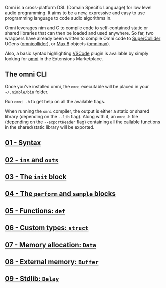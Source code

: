 Omni is a cross-platform DSL (Domain Specific Language) for low level audio programming. 
It aims to be a new, expressive and easy to use programming language to code audio algorithms in.

Omni leverages nim and C to  compile code to self-contained static or shared libraries that can then be loaded and used anywhere. So far, two wrappers have already been written to compile Omni code to [SuperCollider](https://supercollider.github.io/) UGens ([omnicollider](https://github.com/vitreo12/omnicollider)), or [Max 8](https://cycling74.com/) objects ([omnimax](https://github.com/vitreo12/omnimax)).

Also, a basic syntax highlighting [VSCode](https://code.visualstudio.com/) plugin is available by simply looking for [omni](https://github.com/vitreo12/vscode-omni) in the Extensions Marketplace.

## The omni CLI 

Once you've installed omni, the `omni` executable will be placed in your `~/.nimble/bin` folder.

Run `omni -h` to get help on all the available flags.

When running the `omni` compiler, the output is either a static or shared library (depending on the `--lib` flag). Along with it, an `omni.h` file (depending on the `--exportHeader` flag) containing all the callable functions in the shared/static library will be exported.

## [01 - Syntax](01_syntax.md)

## [02 - `ins` and `outs`](02_ins_outs.md)

## [03 - The `init` block](03_init.md)

## [04 - The `perform` and `sample` blocks](04_perform_sample.md)

## [05 - Functions: `def`](05_def.md)

## [06 - Custom types: `struct`](06_struct.md)

## [07 - Memory allocation: `Data`](07_data.md)

## [08 - External memory: `Buffer`](08_buffer.md)

## [09 - Stdlib: `Delay`](09_delay.md)